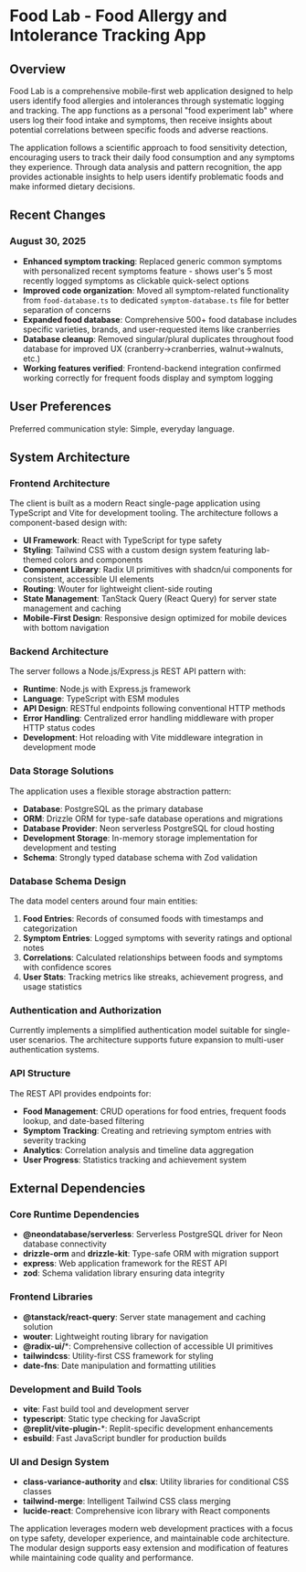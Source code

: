 # Food Lab - Food Allergy and Intolerance Tracking App

## Overview

Food Lab is a comprehensive mobile-first web application designed to help users identify food allergies and intolerances through systematic logging and tracking. The app functions as a personal "food experiment lab" where users log their food intake and symptoms, then receive insights about potential correlations between specific foods and adverse reactions.

The application follows a scientific approach to food sensitivity detection, encouraging users to track their daily food consumption and any symptoms they experience. Through data analysis and pattern recognition, the app provides actionable insights to help users identify problematic foods and make informed dietary decisions.

## Recent Changes

### August 30, 2025
- **Enhanced symptom tracking**: Replaced generic common symptoms with personalized recent symptoms feature - shows user's 5 most recently logged symptoms as clickable quick-select options
- **Improved code organization**: Moved all symptom-related functionality from `food-database.ts` to dedicated `symptom-database.ts` file for better separation of concerns
- **Expanded food database**: Comprehensive 500+ food database includes specific varieties, brands, and user-requested items like cranberries
- **Database cleanup**: Removed singular/plural duplicates throughout food database for improved UX (cranberry→cranberries, walnut→walnuts, etc.)
- **Working features verified**: Frontend-backend integration confirmed working correctly for frequent foods display and symptom logging

## User Preferences

Preferred communication style: Simple, everyday language.

## System Architecture

### Frontend Architecture
The client is built as a modern React single-page application using TypeScript and Vite for development tooling. The architecture follows a component-based design with:

- **UI Framework**: React with TypeScript for type safety
- **Styling**: Tailwind CSS with a custom design system featuring lab-themed colors and components
- **Component Library**: Radix UI primitives with shadcn/ui components for consistent, accessible UI elements
- **Routing**: Wouter for lightweight client-side routing
- **State Management**: TanStack Query (React Query) for server state management and caching
- **Mobile-First Design**: Responsive design optimized for mobile devices with bottom navigation

### Backend Architecture
The server follows a Node.js/Express.js REST API pattern with:

- **Runtime**: Node.js with Express.js framework
- **Language**: TypeScript with ESM modules
- **API Design**: RESTful endpoints following conventional HTTP methods
- **Error Handling**: Centralized error handling middleware with proper HTTP status codes
- **Development**: Hot reloading with Vite middleware integration in development mode

### Data Storage Solutions
The application uses a flexible storage abstraction pattern:

- **Database**: PostgreSQL as the primary database
- **ORM**: Drizzle ORM for type-safe database operations and migrations
- **Database Provider**: Neon serverless PostgreSQL for cloud hosting
- **Development Storage**: In-memory storage implementation for development and testing
- **Schema**: Strongly typed database schema with Zod validation

### Database Schema Design
The data model centers around four main entities:

1. **Food Entries**: Records of consumed foods with timestamps and categorization
2. **Symptom Entries**: Logged symptoms with severity ratings and optional notes
3. **Correlations**: Calculated relationships between foods and symptoms with confidence scores
4. **User Stats**: Tracking metrics like streaks, achievement progress, and usage statistics

### Authentication and Authorization
Currently implements a simplified authentication model suitable for single-user scenarios. The architecture supports future expansion to multi-user authentication systems.

### API Structure
The REST API provides endpoints for:

- **Food Management**: CRUD operations for food entries, frequent foods lookup, and date-based filtering
- **Symptom Tracking**: Creating and retrieving symptom entries with severity tracking
- **Analytics**: Correlation analysis and timeline data aggregation
- **User Progress**: Statistics tracking and achievement system

## External Dependencies

### Core Runtime Dependencies
- **@neondatabase/serverless**: Serverless PostgreSQL driver for Neon database connectivity
- **drizzle-orm** and **drizzle-kit**: Type-safe ORM with migration support
- **express**: Web application framework for the REST API
- **zod**: Schema validation library ensuring data integrity

### Frontend Libraries
- **@tanstack/react-query**: Server state management and caching solution
- **wouter**: Lightweight routing library for navigation
- **@radix-ui/***: Comprehensive collection of accessible UI primitives
- **tailwindcss**: Utility-first CSS framework for styling
- **date-fns**: Date manipulation and formatting utilities

### Development and Build Tools
- **vite**: Fast build tool and development server
- **typescript**: Static type checking for JavaScript
- **@replit/vite-plugin-***: Replit-specific development enhancements
- **esbuild**: Fast JavaScript bundler for production builds

### UI and Design System
- **class-variance-authority** and **clsx**: Utility libraries for conditional CSS classes
- **tailwind-merge**: Intelligent Tailwind CSS class merging
- **lucide-react**: Comprehensive icon library with React components

The application leverages modern web development practices with a focus on type safety, developer experience, and maintainable code architecture. The modular design supports easy extension and modification of features while maintaining code quality and performance.